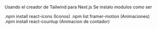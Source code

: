 Usando el creador de Tailwind para Next.js
Se instalo modulos como ser

  .npm install react-icons (Iconos)
  .npm list framer-motion (Animaciones)
  .npm install react-countup (Animacion de contador)
